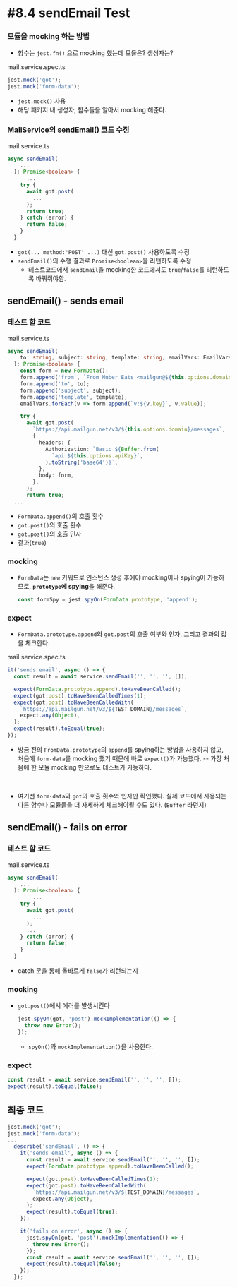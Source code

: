 # #8.4 sendEmail Test

### 모듈을 mocking 하는 방법

- 함수는 `jest.fn()` 으로 mocking 했는데 모듈은? 생성자는?

mail.service.spec.ts

```ts
jest.mock('got');
jest.mock('form-data');
```

- `jest.mock()` 사용
- 해당 패키지 내 생성자, 함수들을 알아서 mocking 해준다.

### MailService의 sendEmail() 코드 수정

mail.service.ts

```ts
async sendEmail(
    ...
  ): Promise<boolean> {
      ...
    try {
      await got.post(
        ...
      );
      return true;
    } catch (error) {
      return false;
    }
  }
```

- `got(... method:'POST' ...)` 대신 `got.post()` 사용하도록 수정
- `sendEmail()`의 수행 결과로 `Promise<boolean>`을 리턴하도록 수정
  - 테스트코드에서 `sendEmail`을 mocking한 코드에서도 `true`/`false`를 리턴하도록 바꿔줘야함.

## sendEmail() - sends email

### 테스트 할 코드

mail.service.ts

```ts
async sendEmail(
    to: string, subject: string, template: string, emailVars: EmailVars[]
  ): Promise<boolean> {
    const form = new FormData();
    form.append('from', `From Muber Eats <mailgun@${this.options.domain}>`);
    form.append('to', to);
    form.append('subject', subject);
    form.append('template', template);
    emailVars.forEach(v => form.append(`v:${v.key}`, v.value));

    try {
      await got.post(
        `https://api.mailgun.net/v3/${this.options.domain}/messages`,
        {
          headers: {
            Authorization: `Basic ${Buffer.from(
              `api:${this.options.apiKey}`,
            ).toString('base64')}`,
          },
          body: form,
        },
      );
      return true;
  ...
```

- `FormData.append()`의 호출 횟수
- `got.post()`의 호출 횟수
- `got.post()`의 호출 인자
- 결과(`true`)

### mocking

- `FormData`는 `new` 키워드로 인스턴스 생성 후에야 mocking이나 spying이 가능하므로, **`prototype`에 spying**을 해준다.

  ```ts
  const formSpy = jest.spyOn(FormData.prototype, 'append');
  ```

### expect

- `FormData.prototype.append`와 `got.post`의 호출 여부와 인자, 그리고 결과의 값을 체크한다.

mail.service.spec.ts

```ts
it('sends email', async () => {
  const result = await service.sendEmail('', '', '', []);

  expect(FormData.prototype.append).toHaveBeenCalled();
  expect(got.post).toHaveBeenCalledTimes(1);
  expect(got.post).toHaveBeenCalledWith(
    `https://api.mailgun.net/v3/${TEST_DOMAIN}/messages`,
    expect.any(Object),
  );
  expect(result).toEqual(true);
});
```

- 방금 전의 `FromData.prototype`의 `append`를 spying하는 방법을 사용하지 않고, 처음에 `form-data`를 mocking 했기 때문에 바로 `expect()`가 가능했다. -- 가장 처음에 한 모듈 mocking 만으로도 테스트가 가능하다.

<br>

- 여기선 `form-data`와 `got`의 호출 횟수와 인자만 확인했다. 실제 코드에서 사용되는 다른 함수나 모듈들을 더 자세하게 체크해야될 수도 있다. (`Buffer` 라던지)

## sendEmail() - fails on error

### 테스트 할 코드

mail.service.ts

```ts
async sendEmail(
    ...
  ): Promise<boolean> {
        ...
    try {
      await got.post(
        ...
      );
      ...
    } catch (error) {
      return false;
    }
  }
```

- catch 문을 통해 올바르게 `false`가 리턴되는지

### mocking

- `got.post()`에서 에러를 발생시킨다
  ```ts
  jest.spyOn(got, 'post').mockImplementation(() => {
    throw new Error();
  });
  ```
  - `spyOn()`과 `mockImplementation()`을 사용한다.

### expect

```ts
const result = await service.sendEmail('', '', '', []);
expect(result).toEqual(false);
```

## 최종 코드

```ts
jest.mock('got');
jest.mock('form-data');
...
  describe('sendEmail', () => {
    it('sends email', async () => {
      const result = await service.sendEmail('', '', '', []);
      expect(FormData.prototype.append).toHaveBeenCalled();

      expect(got.post).toHaveBeenCalledTimes(1);
      expect(got.post).toHaveBeenCalledWith(
        `https://api.mailgun.net/v3/${TEST_DOMAIN}/messages`,
        expect.any(Object),
      );
      expect(result).toEqual(true);
    });

    it('fails on error', async () => {
      jest.spyOn(got, 'post').mockImplementation(() => {
        throw new Error();
      });
      const result = await service.sendEmail('', '', '', []);
      expect(result).toEqual(false);
    });
  });
```
